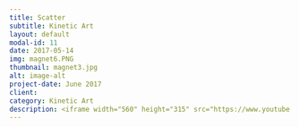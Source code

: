 ```yaml
---
title: Scatter
subtitle: Kinetic Art
layout: default
modal-id: 11
date: 2017-05-14
img: magnet6.PNG
thumbnail: magnet3.jpg
alt: image-alt
project-date: June 2017
client:
category: Kinetic Art
description: <iframe width="560" height="315" src="https://www.youtube.com/embed/Y50iQe5c_WQ" frameborder="0" allow="autoplay; encrypted-media" allowfullscreen></iframe>
---
```

